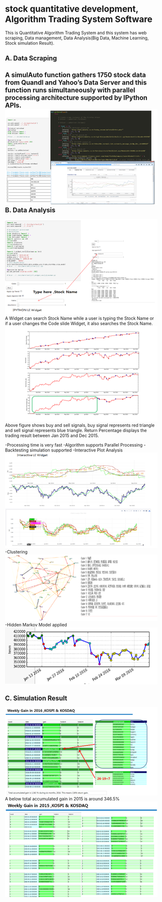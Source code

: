 # stock quantitative development, Algorithm Trading System Software

This is Quantitative Algorithm Trading System and this system has web scraping, Data management, Data Analysis(Big Data, Machine Learning, Stock simulation Result).

A. Data Scraping
-----------------
A simulAuto function gathers 1750 stock data from Quandl and Yahoo’s Data Server and this function runs simultaneously with parallel processing architecture supported by IPython APIs.
![firefox](https://github.com/HGboda/AlgorithmTrading/raw/master/pic/scraping_js.png)
B. Data Analysis
-----------------
![ipython_widget](https://github.com/HGboda/AlgorithmTrading/raw/master/pic/ipython_widget.png)
A Widget can search Stock Name while a user is typing the Stock Name or if a user changes the Code slide Widget, it also searches the Stock Name.
![widget_result](https://github.com/HGboda/AlgorithmTrading/raw/master/pic/widget_result.png)
Above figure shows buy and sell signals, buy signal represents red triangle and sell signal represents blue triangle. Return Percentage displays the trading result between Jan 2015 and Dec 2015. 

-Processing time is very fast
-Algorithm supports Parallel Processing
-Backtesting simulation supported
-Interactive Plot Analysis
![plotly](https://github.com/HGboda/AlgorithmTrading/raw/master/pic/plotly.png)
-Clustering
![clustering](https://github.com/HGboda/AlgorithmTrading/raw/master/pic/clustering.png)
-Hidden Markov Model applied
![hmm](https://github.com/HGboda/AlgorithmTrading/raw/master/pic/hmm.png)

C. Simulation Result
-----------------
![2016 result](https://github.com/HGboda/AlgorithmTrading/raw/master/pic/2016_result.png)
A below total accumulated gain in 2015 is around 346.5%
![2015 result](https://github.com/HGboda/AlgorithmTrading/raw/master/pic/2015_result.png)

